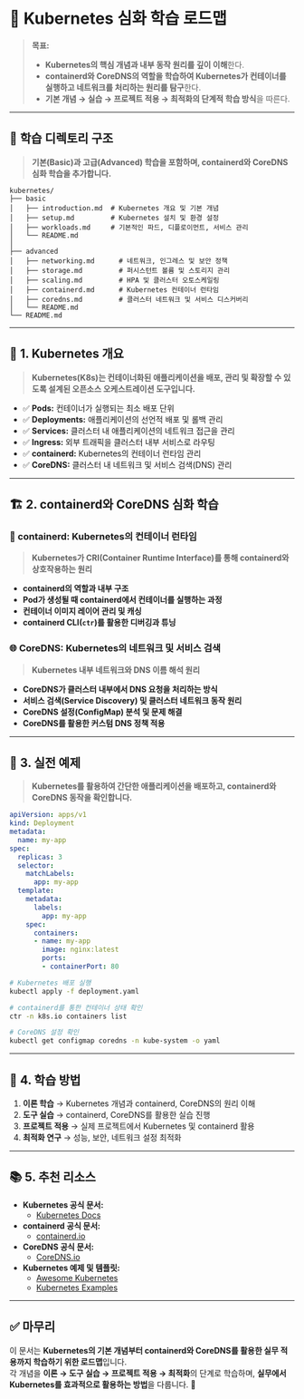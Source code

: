 # 📂 Kubernetes 심화 학습 로드맵

> **목표:**  
> - **Kubernetes의 핵심 개념과 내부 동작 원리를 깊이 이해**한다.  
> - **containerd와 CoreDNS의 역할을 학습하여 Kubernetes가 컨테이너를 실행하고 네트워크를 처리하는 원리를 탐구**한다.  
> - **기본 개념 → 실습 → 프로젝트 적용 → 최적화의 단계적 학습 방식**을 따른다.  

---

## 📂 **학습 디렉토리 구조**  
> **기본(Basic)과 고급(Advanced) 학습을 포함하며, containerd와 CoreDNS 심화 학습을 추가합니다.**  

```
kubernetes/
├── basic
│   ├── introduction.md  # Kubernetes 개요 및 기본 개념
│   ├── setup.md         # Kubernetes 설치 및 환경 설정
│   ├── workloads.md     # 기본적인 파드, 디플로이먼트, 서비스 관리
│   └── README.md
│
├── advanced
│   ├── networking.md      # 네트워크, 인그레스 및 보안 정책
│   ├── storage.md         # 퍼시스턴트 볼륨 및 스토리지 관리
│   ├── scaling.md         # HPA 및 클러스터 오토스케일링
│   ├── containerd.md      # Kubernetes 컨테이너 런타임
│   ├── coredns.md         # 클러스터 네트워크 및 서비스 디스커버리
│   └── README.md
└── README.md
```

---

## 📖 **1. Kubernetes 개요**
> **Kubernetes(K8s)는 컨테이너화된 애플리케이션을 배포, 관리 및 확장할 수 있도록 설계된 오픈소스 오케스트레이션 도구입니다.**

- ✅ **Pods:** 컨테이너가 실행되는 최소 배포 단위  
- ✅ **Deployments:** 애플리케이션의 선언적 배포 및 롤백 관리  
- ✅ **Services:** 클러스터 내 애플리케이션의 네트워크 접근을 관리  
- ✅ **Ingress:** 외부 트래픽을 클러스터 내부 서비스로 라우팅  
- ✅ **containerd:** Kubernetes의 컨테이너 런타임 관리  
- ✅ **CoreDNS:** 클러스터 내 네트워크 및 서비스 검색(DNS) 관리  

---

## 🏗 **2. containerd와 CoreDNS 심화 학습**
### 🐳 containerd: Kubernetes의 컨테이너 런타임
> **Kubernetes가 CRI(Container Runtime Interface)를 통해 containerd와 상호작용하는 원리**

- **containerd의 역할과 내부 구조**
- **Pod가 생성될 때 containerd에서 컨테이너를 실행하는 과정**
- **컨테이너 이미지 레이어 관리 및 캐싱**
- **containerd CLI(`ctr`)를 활용한 디버깅과 튜닝**

### 🌐 CoreDNS: Kubernetes의 네트워크 및 서비스 검색
> **Kubernetes 내부 네트워크와 DNS 이름 해석 원리**

- **CoreDNS가 클러스터 내부에서 DNS 요청을 처리하는 방식**
- **서비스 검색(Service Discovery) 및 클러스터 네트워크 동작 원리**
- **CoreDNS 설정(ConfigMap) 분석 및 문제 해결**
- **CoreDNS를 활용한 커스텀 DNS 정책 적용**

---

## 🚀 **3. 실전 예제**
> **Kubernetes를 활용하여 간단한 애플리케이션을 배포하고, containerd와 CoreDNS 동작을 확인합니다.**

```yaml
apiVersion: apps/v1
kind: Deployment
metadata:
  name: my-app
spec:
  replicas: 3
  selector:
    matchLabels:
      app: my-app
  template:
    metadata:
      labels:
        app: my-app
    spec:
      containers:
      - name: my-app
        image: nginx:latest
        ports:
        - containerPort: 80
```

```sh
# Kubernetes 배포 실행
kubectl apply -f deployment.yaml

# containerd를 통한 컨테이너 상태 확인
ctr -n k8s.io containers list

# CoreDNS 설정 확인
kubectl get configmap coredns -n kube-system -o yaml
```

---

## 🎯 **4. 학습 방법**
1. **이론 학습** → Kubernetes 개념과 containerd, CoreDNS의 원리 이해  
2. **도구 실습** → containerd, CoreDNS를 활용한 실습 진행  
3. **프로젝트 적용** → 실제 프로젝트에서 Kubernetes 및 containerd 활용  
4. **최적화 연구** → 성능, 보안, 네트워크 설정 최적화  

---

## 📚 **5. 추천 리소스**
- **Kubernetes 공식 문서:**  
  - [Kubernetes Docs](https://kubernetes.io/docs/)  
- **containerd 공식 문서:**  
  - [containerd.io](https://containerd.io/)  
- **CoreDNS 공식 문서:**  
  - [CoreDNS.io](https://coredns.io/)  
- **Kubernetes 예제 및 템플릿:**  
  - [Awesome Kubernetes](https://github.com/ramitsurana/awesome-kubernetes)  
  - [Kubernetes Examples](https://github.com/kubernetes/examples)  

---

## ✅ **마무리**
이 문서는 **Kubernetes의 기본 개념부터 containerd와 CoreDNS를 활용한 실무 적용까지 학습하기 위한 로드맵**입니다.  
각 개념을 **이론 → 도구 실습 → 프로젝트 적용 → 최적화**의 단계로 학습하며, **실무에서 Kubernetes를 효과적으로 활용하는 방법**을 다룹니다. 🚀


